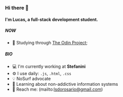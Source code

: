 ### Hi there 👋

#### I'm Lucas, a full-stack development student.

##### NOW

- 📓 Studying through [The Odin Project](https://theodinproject.com);

##### BIO

- 💻 I'm currently working at **Stefanini**
- ⚙️ I use daily: `.js`, `.html`, `.css`
- 💡 NoSurf advocate
- 🌱 Learning about non-addictive information systems
- 📧 Reach me: (mailto:lsdorosario@gmail.com)
